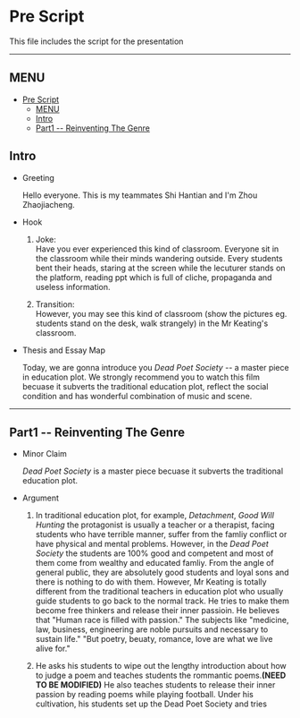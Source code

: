 # Pre Script

This file includes the script for the presentation

---

## MENU

- [Pre Script](#pre-script)
  - [MENU](#menu)
  - [Intro](#intro)
  - [Part1 -- Reinventing The Genre](#part1----reinventing-the-genre)

## Intro

- Greeting

  Hello everyone. This is my teammates Shi Hantian and I'm Zhou Zhaojiacheng.

- Hook

  1. Joke:  
    Have you ever experienced this kind of classroom. Everyone sit in the classroom while their minds wandering outside. Every students bent their heads, staring at the screen while the lecuturer stands on the platform, reading ppt which is full of cliche, propaganda and useless information.

  2. Transition:  
    However, you may see this kind of classroom (show the pictures eg. students stand on the desk, walk strangely) in the Mr Keating's classroom.

- Thesis and Essay Map

  Today, we are gonna introduce you *Dead Poet Society* -- a master piece in education plot. We strongly recommend you to watch this film becuase it subverts the traditional education plot, reflect the social condition and has wonderful combination of music and scene.

---

## Part1 -- Reinventing The Genre

- Minor Claim

  *Dead Poet Society* is a master piece becuase it subverts the traditional education plot.

- Argument

  1. In traditional education plot, for example, *Detachment*, *Good Will Hunting* the protagonist is usually a teacher or a therapist, facing students who have terrible manner, suffer from the famliy conflict or have physical and mental problems. However, in the *Dead Poet Society* the students are 100% good and competent and most of them come from wealthy and educated famliy. From the angle of general public, they are absolutely good students and loyal sons and there is nothing to do with them. However, Mr Keating is totally different from the traditional teachers in education plot who usually guide students to go back to the normal track. He tries to make them become free thinkers and release their inner passioin. He believes that "Human race is filled with passion." The subjects like "medicine, law, business, engineering are noble pursuits and necessary to sustain life." "But poetry, beuaty, romance, love are what we live alive for."

  2. He asks his students to wipe out the lengthy introduction about how to judge a poem and teaches students the rommantic poems.**(NEED TO BE MODIFIED)** He also teaches students to release their inner passion by reading poems while playing football. Under his cultivation, his students set up the Dead Poet Society and tries 

